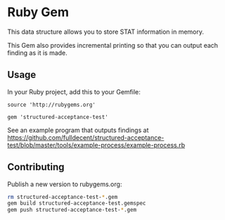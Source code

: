 # Ruby Gem

This data structure allows you to store STAT information in memory.

This Gem also provides incremental printing so that you can output each finding as it is made.

## Usage

In your Ruby project, add this to your Gemfile:

```
source 'http://rubygems.org'

gem 'structured-acceptance-test'
```

See an example program that outputs findings at https://github.com/fulldecent/structured-acceptance-test/blob/master/tools/example-process/example-process.rb

## Contributing

Publish a new version to rubygems.org:

```sh
rm structured-acceptance-test-*.gem
gem build structured-acceptance-test.gemspec
gem push structured-acceptance-test-*.gem
```
